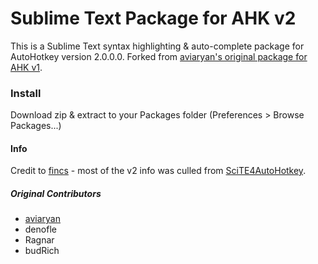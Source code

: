 Sublime Text Package for AHK v2
===============================

This is a Sublime Text syntax highlighting & auto-complete package for AutoHotkey version 2.0.0.0.
Forked from [aviaryan's original package for AHK v1](https://github.com/aviaryan/AutoHotkey).

### Install ###
Download zip & extract to your Packages folder (Preferences > Browse Packages...)

#### Info ####
Credit to [fincs](https://github.com/fincs) - most of the v2 info was culled from [SciTE4AutoHotkey](http://git.io/vJALT).

##### Original Contributors #####
* [aviaryan](https://github.com/aviaryan)
* denofle
* Ragnar
* budRich
